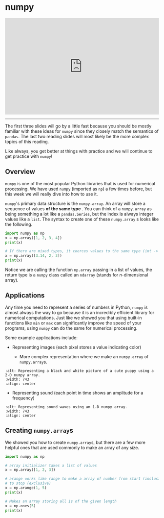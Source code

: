 # numpy


<div style="position: relative; padding-bottom: 62.5%; height: 0;">
    <iframe src="https://www.loom.com/embed/ad8f8164d3924e8d86eb6b8e0a009885" frameborder="0" webkitallowfullscreen mozallowfullscreen allowfullscreen style="position: absolute; top: 0; left: 0; width: 100%; height: 100%;"></iframe>
</div>

---

The first three slides will go by a little fast because you should be mostly familiar with these ideas for `numpy` since they closely match the semantics of `pandas`. The last two reading slides will most likely be the more complex topics of this reading.  

Like always, you get better at things with practice and we will continue to get practice with `numpy`!  

##  Overview  

`numpy` is one of the most popular Python libraries that is used for numerical processing. We have used `numpy` (imported as `np`) a few times before, but this week we will really dive into how to use it.  

`numpy`'s primary data structure is the `numpy.array`. An array will store a sequence of values **of the same type** . You can think of a `numpy.array` as being something a lot like a `pandas.Series`, but the index is always integer values like a `list`. The syntax to create one of these `numpy.array` s looks like the following.  

```python
import numpy as np
x = np.array([1, 2, 3, 4])
print(x)

# If there are mixed types, it coerces values to the same type (int -> float)
x = np.array([3.14, 2, 3])
print(x)
```

Notice we are calling the function `np.array` passing in a list of values, the return type is a `numpy` class called an `ndarray` (stands for $n$-dimensional array).  

##  Applications  

Any time you need to represent a series of numbers in Python, `numpy` is almost always the way to go because it is an incredibly efficient library for numerical computations. Just like we showed you that using built-in functions like `min` or `max` can significantly improve the speed of your programs, using `numpy` can do the same for numerical processing.  

Some example applications include:  

-  Representing images (each pixel stores a value indicating color)  

    -  More complex representation where we make an `numpy.array` of `numpy.array`s.  



```{image} https://static.us.edusercontent.com/files/5yqR3Z3mkqzYtYSuGzv30lej
:alt: Representing a black and white picture of a cute puppy using a 2-D numpy array.
:width: 743
:align: center
```

-  Representing sound (each point in time shows an amplitude for a frequency)  


```{image} https://static.us.edusercontent.com/files/hbAOHuHkTlpSkjtKfHKAZSjN
:alt: Representing sound waves using an 1-D numpy array.
:width: 743
:align: center
```

##  Creating `numpy.array`s  

We showed you how to create `numpy.array`s, but there are a few more helpful ones that are used commonly to make an array of any size.  

```python
import numpy as np

# array initializer takes a list of values
x = np.array([1, 2, 3])

# arange works like range to make a array of number from start (inclusive)
# to stop (exclusive)
x = np.arange(1, 5)  
print(x)

# Makes an array storing all 1s of the given length
x = np.ones(5)
print(x)
```
